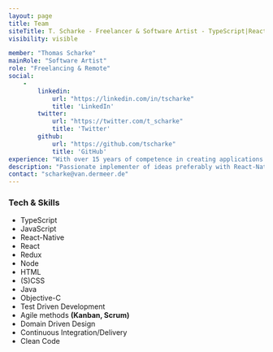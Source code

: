 ```yaml
---
layout: page
title: Team
siteTitle: T. Scharke - Freelancer & Software Artist - TypeScript|React Native|React
visibility: visible

member: "Thomas Scharke"
mainRole: "Software Artist"
role: "Freelancing & Remote"
social:
    -
        linkedin:
            url: "https://linkedin.com/in/tscharke"
            title: 'LinkedIn'
        twitter:
            url: "https://twitter.com/t_scharke"
            title: 'Twitter'
        github:
            url: "https://github.com/tscharke"
            title: 'GitHub'
experience: "With over 15 years of competence in creating applications for individuals, startups and large corporations, I'm an expert at leading and developing Mobile- and Web-Projects: Apps, SPAs and API-services."
description: "Passionate implementer of ideas preferably with React-Native, TypeScript, JavaScript and React"
contact: "scharke@van.dermeer.de"
---
```

### Tech & Skills
* TypeScript
* JavaScript
* React-Native
* React
* Redux
* Node
* HTML
* (S)CSS
* Java
* Objective-C
* Test Driven Development
* Agile methods **(Kanban, Scrum)**
* Domain Driven Design
* Continuous Integration/Delivery
* Clean Code
